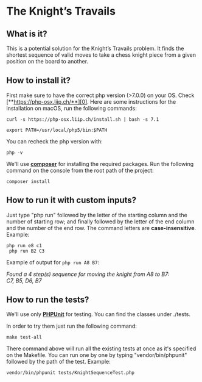 The Knight’s Travails 
=================================================

What is it?
--------------

This is a potential solution for the Knight’s Travails problem.
It finds the shortest sequence of valid moves to take a chess knight piece from a given position on the board
to another.

How to install it?
--------------

First make sure to have the correct php version (>7.0.0) on your OS. Check [**https://php-osx.liip.ch/**][0].
Here are some instructions for the installation on macOS, run the following commands:

`curl -s https://php-osx.liip.ch/install.sh | bash -s 7.1`

`export PATH=/usr/local/php5/bin:$PATH`

You can recheck the php version with:

`php -v`

We'll use [**composer**][1] for installing the required packages. 
Run the following command on the console from the root path of the project:

`composer install`  
 
How to run it with custom inputs?
--------------
 
Just type "php run" followed by the letter of the starting column and the number of starting row; and finally followed by
the letter of the end column and the number of the end row. 
The command letters are **case-insensitive**. Example:
 
`php run e8 c1`<br />` php run B2 C3` 

Example of output for `php run A8 B7`:

*Found a 4 step(s) sequence for moving the knight from A8 to B7:<br /> C7, B5, D6, B7*

How to run the tests?
--------------
We'll use only [**PHPUnit**][2] for testing. You can find the classes under ./tests.
 
In order to try them just run the following command:
 
`make test-all`
 
There command above will run all the existing tests at once as it's specified on the Makefile. You can run
one by one by typing "vendor/bin/phpunit" followed by the path of the test. Example:

`vendor/bin/phpunit tests/KnightSequenceTest.php`

[0]: https://php-osx.liip.ch/
[1]: https://getcomposer.org/doc/00-intro.md
[2]: hhttps://phpunit.de/getting-started.html